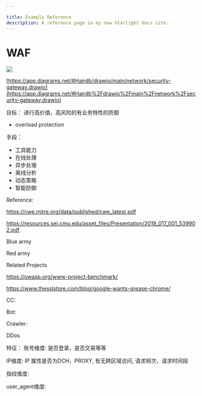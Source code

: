 ```yaml
---

title: Example Reference
description: A reference page in my new Starlight docs site.
---
```


# WAF

![](/images/security-gateway.drawio.png)

[https://app.diagrams.net/#Hairdb/drawio/main/network/security-gateway.drawio](https://app.diagrams.net/#Hairdb%2Fdrawio%2Fmain%2Fnetwork%2Fsecurity-gateway.drawio)

目标：
进行高价值，高风险的有业务特性的防御

- overload protection

手段：

- 工具能力
- 在线处理
- 异步处理
- 离线分析
- 动态策略
- 智能防御

Reference:

<https://cwe.mitre.org/data/published/cwe_latest.pdf>

<https://resources.sei.cmu.edu/asset_files/Presentation/2019_017_001_539902.pdf>

Blue army

Red army

Related Projects

<https://owasp.org/www-project-benchmark/>

<https://www.thesslstore.com/blog/google-wants-grease-chrome/>

CC:

Bot:

Crawler:

DDos

特征：
账号维度: 是否登录，是否交易等等

IP维度: IP 属性是否为DCH，PROXY,  有无跨区域访问, 请求频次，请求时间段

指纹维度:

user_agent维度:
